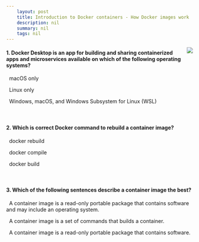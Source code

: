 ```yaml
---
    layout: post
    title: Introduction to Docker containers - How Docker images work
    description: nil
    summary: nil
    tags: nil
---
```



 <a target="_blank" href="https://docs.microsoft.com/en-us/learn/modules/intro-to-docker-containers/3-how-docker-images-work/"><i class="fas fa-external-link-alt"></i> </a>
 <img align="right" src="https://docs.microsoft.com/en-us/learn/achievements/intro-to-docker-containers-social.png">
####  1. Docker Desktop is an app for building and sharing containerized apps and microservices available on which of the following operating systems?


<i class='far fa-square'></i> &nbsp;&nbsp;macOS only

<i class='far fa-square'></i> &nbsp;&nbsp;Linux only

<i class='fas fa-check-square' style='color: Dodgerblue;'></i> &nbsp;&nbsp;Windows, macOS, and Windows Subsystem for Linux (WSL)
<br />
<br />
<br />

####  2. Which is correct Docker command to rebuild a container image?


<i class='far fa-square'></i> &nbsp;&nbsp;docker rebuild

<i class='far fa-square'></i> &nbsp;&nbsp;docker compile

<i class='fas fa-check-square' style='color: Dodgerblue;'></i> &nbsp;&nbsp;docker build
<br />
<br />
<br />

####  3. Which of the following sentences describe a container image the best?


<i class='fas fa-check-square' style='color: Dodgerblue;'></i> &nbsp;&nbsp;A container image is a read-only portable package that contains software and may include an operating system.

<i class='far fa-square'></i> &nbsp;&nbsp;A container image is a set of commands that builds a container.

<i class='far fa-square'></i> &nbsp;&nbsp;A container image is a read-only portable package that contains software.
<br />
<br />
<br />

